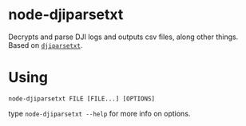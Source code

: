 node-djiparsetxt
================

Decrypts and parse DJI logs and outputs csv files, along other things. Based on 
[`djiparsetxt`](http://djilogs.live555.com/).

Using
=====

`node-djiparsetxt FILE [FILE...] [OPTIONS]`

type `node-djiparsetxt --help` for more info on options.